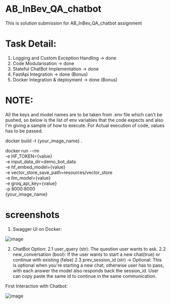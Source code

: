 # AB_InBev_QA_chatbot
This is solution submission for AB_InBev_QA_chatbot assignment

# Task Detail:
1. Logging and Custom Exception Handling -> done
2. Code Modularisation -> done
3. Stateful ChatBot Implementation -> done
4. FastApi Integration -> done (Bonus)
5. Docker Integration & deployment -> done (Bonus)

# NOTE:
All the keys and model names are to be taken from .env file which can't be pushed, so below is the list of env variables that the code expects and also I'm giving a sample of how to execute. For Actual execution of code, values has to be passed.

docker build -t {your_image_name} .

docker run --rm \
-e HF_TOKEN={value} \
-e input_data_dir=demo_bot_data \
-e hf_embed_model={value} \
-e vector_store_save_path=resources/vector_store \
-e llm_model={value} \
-e groq_api_key={value} \
-p 8000:8000 \
{your_image_name}

# screenshots

1. Swagger UI on Docker:

![image](https://github.com/user-attachments/assets/dd75ff9d-2cb0-4002-99ca-985b37b570eb)

2. ChatBot Option:
  2.1 user_query (str): The question user wants to ask.
  2.2 new_conversation (bool): If the user wants to start a new chat(true) or continue with existing (false)
  2.3 prev_session_id (str) -> Optional: This is optional when you're starting a new chat, otherwise user has to pass, with each answer the model also responds back the session_id. User can copy paste the same id to continue in the same communication.

First Interaction with Chatbot:

![image](https://github.com/user-attachments/assets/b0c97805-6c47-41a3-b18d-3960781b4a1e)




